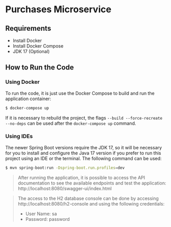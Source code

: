 # Purchases Microservice

## Requirements

- Install Docker
- Install Docker Compose
- JDK 17 (Optional)

## How to Run the Code

### Using Docker

To run the code, it is just use the Docker Compose to build and run the application container:

```bash
$ docker-compose up
```

If it is necessary to rebuild the project, the flags `--build --force-recreate --no-deps` can be used after the `docker-compose up` command.

### Using IDEs

The newer Spring Boot versions require the JDK 17, so it will be necessary for you to install and configure the Java 17 version 
if you prefer to run this project using an IDE or the terminal. The following command can be used:

```bash
$ mvn spring-boot:run -Dspring-boot.run.profiles=dev
```

> After running the application, it is possible to access the API documentation to see the available endpoints and test the application: http://localhost:8080/swagger-ui/index.html

> The access to the H2 database console can be done by accessing http://localhost:8080/h2-console and using the following credentials: 
> - User Name: sa
> - Password: password